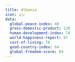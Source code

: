 ```yaml
---
title: Albania
icon: 🇦🇱
data:
  global-peace-index: 40
  gross-domestic-product: 120
  human-development-index: 74
  world-happiness-report: 87
  cost-of-living: 70
  good-country-index: 64
  global-freedom-score: 84
---
```

